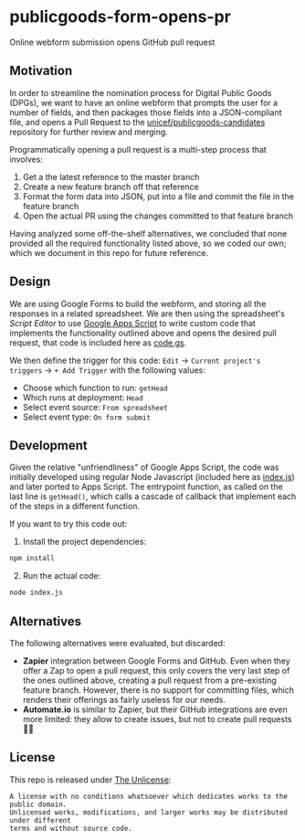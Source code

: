 # publicgoods-form-opens-pr
Online webform submission opens GitHub pull request

## Motivation

In order to streamline the nomination process for Digital Public Goods (DPGs), we want to have an online webform that prompts the user for a number of fields, and then packages those fields into a JSON-compliant file, and opens a Pull Request to the [unicef/publicgoods-candidates](https://github.com/unicef/publicgoods-candidates) repository for further review and merging.

Programmatically opening a pull request is a multi-step process that involves:
1. Get a the latest reference to the master branch
2. Create a new feature branch off that reference
3. Format the form data into JSON, put into a file and commit the file in the feature branch
4. Open the actual PR using the changes committed to that feature branch

Having analyzed some off-the-shelf alternatives, we concluded that none provided all the required functionality listed above, so we coded our own; which we document in this repo for future reference.

## Design

We are using Google Forms to build the webform, and storing all the responses in a related spreadsheet. We are then using the spreadsheet's *Script Editor* to use [Google Apps Script](https://developers.google.com/apps-script/) to write custom code that implements the functionality outlined above and opens the desired pull request, that code is included here as [code.gs](code.gs). 

We then define the trigger for this code:
`Edit` -> `Current project's triggers` -> `+ Add Trigger` with the following values:
* Choose which function to run: `getHead`
* Which runs at deployment: `Head`
* Select event source: `From spreadsheet`
* Select event type: `On form submit`

## Development

Given the relative "unfriendliness" of Google Apps Script, the code was initially developed using regular Node Javascript (included here as [index.js](index.js)) and later ported to Apps Script. The entrypoint function, as called on the last line is `getHead()`, which calls a cascade of callback that implement each of the steps in a different function.

If you want to try this code out:

1. Install the project dependencies:

  ```bash
  npm install
  ```
  
2. Run the actual code:

  ```bash
  node index.js
  ```

## Alternatives

The following alternatives were evaluated, but discarded:
* **Zapier** integration between Google Forms and GitHub. Even when they offer a Zap to open a pull request, this only covers the very last step of the ones outlined above, creating a pull request from a pre-existing feature branch. However, there is no support for committing files, which renders their offerings as fairly useless for our needs.
* **Automate.io** is similar to Zapier, but their GitHub integrations are even more limited: they allow to create issues, but not to create pull requests 🤷‍♂️

## License

This repo is released under [The Unlicense](LICENSE):
```
A license with no conditions whatsoever which dedicates works to the public domain. 
Unlicensed works, modifications, and larger works may be distributed under different 
terms and without source code.
```
